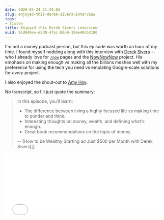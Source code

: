 ```yaml
---
date: 2020-05-24 21:29:03
slug: enjoyed-this-derek-sivers-interview
tags:
- listen
title: Enjoyed this Derek Sivers interview
uuid: 91d849ee-e2d0-47ac-b6a9-19ee49cbd180
---
```


[Derek Sivers]: https://sivers.org
[NowNowNow]: https://nownownow.com/
[`/now`]: /now/

I'm not a money podcast person, but this episode was worth an hour of my time.
I found myself nodding along with this interview with [Derek Sivers][] --
who I already love for [`/now`][] pages and the [NowNowNow][] project.
His emphasis on making enough vs making all the billions meshes well with my preference for using the tech
you need vs emulating Google-scale solutions for *every* project.

[Amy Hoy]: https://stackingthebricks.com/

I also enjoyed the shout-out to [Amy Hoy][].

No transcript, so I'll just quote the summary:

[How to Be Wealthy Starting at Just $500 per Month with Derek Sivers]: https://blog.runnymede.com/how-to-be-wealthy-starting-at-just-500-per-month-with-derek-sivers

> In this episode, you'll learn:
>
> - The difference between living a highly focused life vs making time to ponder and think.
> - Interesting thoughts on money, wealth, and defining what's enough.
> - Great book recommendations on the topic of money.
>
> -- [How to be Wealthy Starting ad Just $500 per Month with Derek Sivers][]

<div style="position: relative; padding-bottom: 200px; height: 0; overflow: hidden;">
  <iframe
    style="position: absolute; top: 0; left: 0; width: 100%; height: 100%; border: 0;"
    src="//html5-player.libsyn.com/embed/episode/id/14476502/height/90/theme/custom/thumbnail/yes/direction/backward/render-playlist/no/custom-color/008969/"
    scrolling="no"  allowfullscreen webkitallowfullscreen mozallowfullscreen oallowfullscreen
  msallowfullscreen></iframe>
</div>